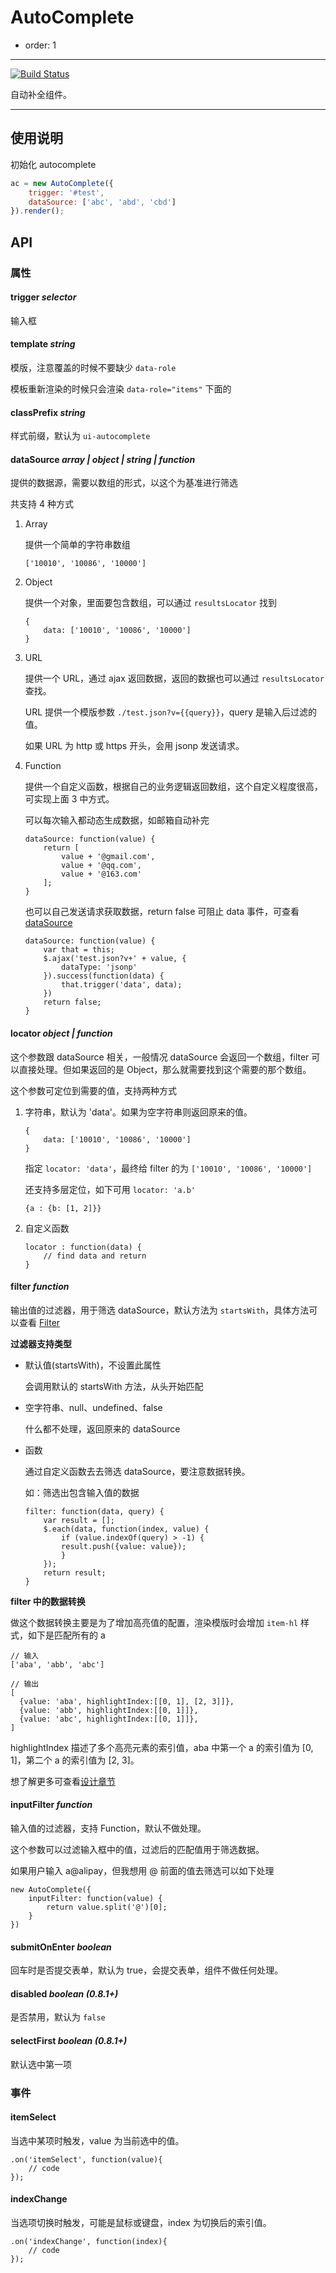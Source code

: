 # AutoComplete 

- order: 1

---

[![Build Status](https://secure.travis-ci.org/aralejs/autocomplete.png)](https://travis-ci.org/aralejs/autocomplete)

自动补全组件。

---

## 使用说明

初始化 autocomplete

```javascript
ac = new AutoComplete({
    trigger: '#test',
    dataSource: ['abc', 'abd', 'cbd']
}).render();
```

## API

### 属性 

#### trigger *selector*

输入框

#### template *string*

模版，注意覆盖的时候不要缺少 `data-role`

模板重新渲染的时候只会渲染 `data-role="items"` 下面的

#### classPrefix *string*

样式前缀，默认为 `ui-autocomplete`


#### dataSource *array | object | string | function*

提供的数据源，需要以数组的形式，以这个为基准进行筛选

共支持 4 种方式

1.  Array

    提供一个简单的字符串数组
   
    ```
    ['10010', '10086', '10000']
    ```


1.  Object

    提供一个对象，里面要包含数组，可以通过 `resultsLocator` 找到
    
    ```
    {
        data: ['10010', '10086', '10000']
    }
    ```


1.  URL

    提供一个 URL，通过 ajax 返回数据，返回的数据也可以通过 `resultsLocator` 查找。
    
    URL 提供一个模版参数 `./test.json?v={{query}}`，query 是输入后过滤的值。

    如果 URL 为 http 或 https 开头，会用 jsonp 发送请求。

1.  Function

    提供一个自定义函数，根据自己的业务逻辑返回数组，这个自定义程度很高，可实现上面 3 中方式。
    
    可以每次输入都动态生成数据，如邮箱自动补完
    
    ```
    dataSource: function(value) {
        return [
            value + '@gmail.com',
            value + '@qq.com',
            value + '@163.com'
        ];
    }
    ```
    
    也可以自己发送请求获取数据，return false 可阻止 data 事件，可查看 [dataSource](./docs/data-source.html)
    
    ```
    dataSource: function(value) {
        var that = this;
        $.ajax('test.json?v+' + value, {
            dataType: 'jsonp'
        }).success(function(data) {
            that.trigger('data', data);
        })
        return false;
    }
    ```

#### locator *object | function*

这个参数跟 dataSource 相关，一般情况 dataSource 会返回一个数组，filter 可以直接处理。但如果返回的是 Object，那么就需要找到这个需要的那个数组。

这个参数可定位到需要的值，支持两种方式

1.  字符串，默认为 'data'。如果为空字符串则返回原来的值。

    ```
    {
        data: ['10010', '10086', '10000']
    }
    ```
    
    指定 `locator: 'data'`，最终给 filter 的为 `['10010', '10086', '10000']`
    
    还支持多层定位，如下可用 `locator: 'a.b'`
    
    ```
    {a : {b: [1, 2]}}
    ```

2.  自定义函数

    ```
    locator : function(data) {
        // find data and return
    }
    ```

#### filter *function*

输出值的过滤器，用于筛选 dataSource，默认方法为 `startsWith`，具体方法可以查看 [Filter](./docs/filter.html)

**过滤器支持类型**

-   默认值(startsWith)，不设置此属性
  
    会调用默认的 startsWith 方法，从头开始匹配

-   空字符串、null、undefined、false

    什么都不处理，返回原来的 dataSource
  
-   函数

    通过自定义函数去去筛选 dataSource，要注意数据转换。
  
    如：筛选出包含输入值的数据
  
    ```
    filter: function(data, query) {
        var result = [];
        $.each(data, function(index, value) {
            if (value.indexOf(query) > -1) {
            result.push({value: value});
            }
        });
        return result;
    }
    ```


**filter 中的数据转换**

做这个数据转换主要是为了增加高亮值的配置，渲染模版时会增加 `item-hl` 样式，如下是匹配所有的 a

```
// 输入
['aba', 'abb', 'abc']

// 输出
[
  {value: 'aba', highlightIndex:[[0, 1], [2, 3]]},
  {value: 'abb', highlightIndex:[[0, 1]]},
  {value: 'abc', highlightIndex:[[0, 1]]},
]
```
highlightIndex 描述了多个高亮元素的索引值，aba 中第一个 a 的索引值为 [0, 1]，第二个 a 的索引值为 [2, 3]。


想了解更多可查看[设计章节](./docs/design.html)

#### inputFilter *function*

输入值的过滤器，支持 Function，默认不做处理。

这个参数可以过滤输入框中的值，过滤后的匹配值用于筛选数据。

如果用户输入 a@alipay，但我想用 @ 前面的值去筛选可以如下处理

```
new AutoComplete({
    inputFilter: function(value) {
        return value.split('@')[0];
    }
})
```

#### submitOnEnter *boolean*

回车时是否提交表单，默认为 true，会提交表单，组件不做任何处理。

#### disabled *boolean* _(0.8.1+)_

是否禁用，默认为 `false`

#### selectFirst *boolean* _(0.8.1+)_

默认选中第一项

### 事件

#### itemSelect

当选中某项时触发，value 为当前选中的值。

```
.on('itemSelect', function(value){
    // code
});
```

#### indexChange

当选项切换时触发，可能是鼠标或键盘，index 为切换后的索引值。

```
.on('indexChange', function(index){
    // code
});
```
